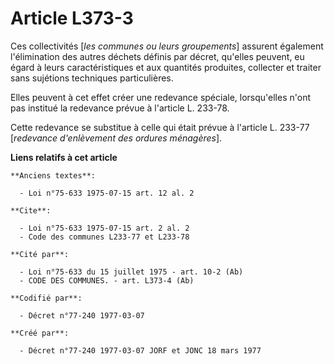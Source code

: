 # Article L373-3

Ces collectivités [*les communes ou leurs groupements*] assurent également l'élimination des autres déchets définis par
décret, qu'elles peuvent, eu égard à leurs caractéristiques et aux quantités produites, collecter et traiter sans sujétions
techniques particulières.

Elles peuvent à cet effet créer une redevance spéciale, lorsqu'elles n'ont pas institué la redevance prévue à l'article L.
233-78.

Cette redevance se substitue à celle qui était prévue à l'article L. 233-77 [*redevance d'enlèvement des ordures ménagères*].

**Liens relatifs à cet article**

	**Anciens textes**:

	  - Loi n°75-633 1975-07-15 art. 12 al. 2

	**Cite**:

	  - Loi n°75-633 1975-07-15 art. 2 al. 2
	  - Code des communes L233-77 et L233-78

	**Cité par**:

	  - Loi n°75-633 du 15 juillet 1975 - art. 10-2 (Ab)
	  - CODE DES COMMUNES. - art. L373-4 (Ab)

	**Codifié par**:

	  - Décret n°77-240 1977-03-07

	**Créé par**:

	  - Décret n°77-240 1977-03-07 JORF et JONC 18 mars 1977
